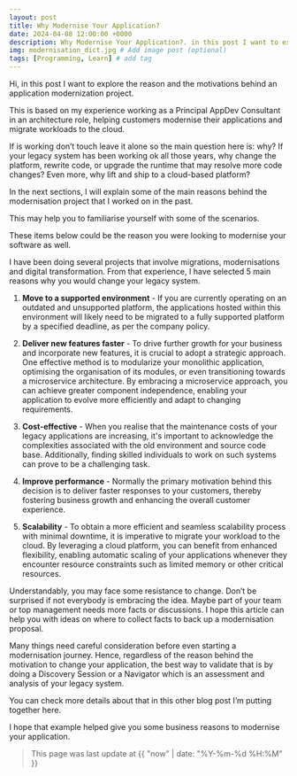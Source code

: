 ```yaml
---
layout: post
title: Why Modernise Your Application?
date: 2024-04-08 12:00:00 +0000
description: Why Modernise Your Application?. in this post I want to explore the reason and the motivations behind an application modernization project. # Add post description (optional)
img: modernisation_dict.jpg # Add image post (optional)
tags: [Programming, Learn] # add tag
---
```

Hi, in this post I want to explore the reason and the motivations behind an application modernization project.

<!--more-->

This is based on my experience working as a Principal AppDev Consultant in an architecture role, helping customers modernise their applications and migrate workloads to the cloud.

If is working don’t touch leave it alone so the main question here is: why? If your legacy system has been working ok all those years, why change the platform, rewrite code, or upgrade the runtime that may resolve more code changes? Even more, why lift and ship to a cloud-based platform?

In the next sections, I will explain some of the main reasons behind the modernisation project that I worked on in the past. 

This may help you to familiarise yourself with some of the scenarios. 

These items below could be the reason you were looking to modernise your software as well.  

I have been doing several projects that involve migrations, modernisations and digital transformation. From that experience, I have selected 5 main reasons why you would change your legacy system.

1. **Move to a supported environment** - If you are currently operating on an outdated and unsupported platform, the applications hosted within this environment will likely need to be migrated to a fully supported platform by a specified deadline, as per the company policy.

2. **Deliver new features faster** - To drive further growth for your business and incorporate new features, it is crucial to adopt a strategic approach. One effective method is to modularize your monolithic application, optimising the organisation of its modules, or even transitioning towards a microservice architecture. By embracing a microservice approach, you can achieve greater component independence, enabling your application to evolve more efficiently and adapt to changing requirements.

3. **Cost-effective** - When you realise that the maintenance costs of your legacy applications are increasing, it's important to acknowledge the complexities associated with the old environment and source code base. Additionally, finding skilled individuals to work on such systems can prove to be a challenging task. 

4. **Improve performance** - Normally the primary motivation behind this decision is to deliver faster responses to your customers, thereby fostering business growth and enhancing the overall customer experience.

5. **Scalability** -  To obtain a more efficient and seamless scalability process with minimal downtime, it is imperative to migrate your workload to the cloud. By leveraging a cloud platform, you can benefit from enhanced flexibility, enabling automatic scaling of your applications whenever they encounter resource constraints such as limited memory or other critical resources.


Understandably, you may face some resistance to change. Don’t be surprised if not everybody is embracing the idea. Maybe part of your team or top management needs more facts or discussions. I hope this article can help you with ideas on where to collect facts to back up a modernisation proposal. 

Many things need careful consideration before even starting a modernisation journey. Hence, regardless of the reason behind the motivation to change your application, the best way to validate that is by doing a Discovery Session or a Navigator which is an assessment and analysis of your legacy system. 

You can check more details about that in this other blog post I’m putting together here.

I hope that example helped give you some business reasons to modernise your application.

>This page was last update at {{ "now" | date: "%Y-%m-%d %H:%M" }} 


